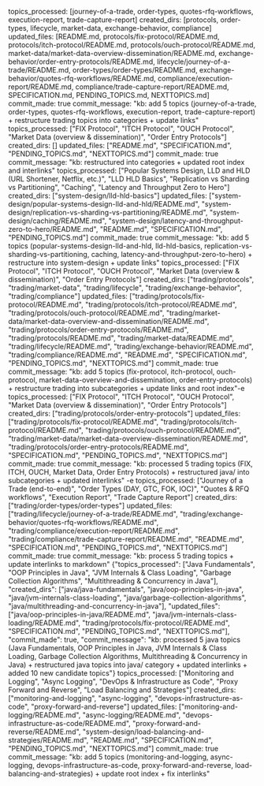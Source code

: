 topics_processed: [journey-of-a-trade, order-types, quotes-rfq-workflows, execution-report, trade-capture-report]
created_dirs: [protocols, order-types, lifecycle, market-data, exchange-behavior, compliance]
updated_files: [README.md, protocols/fix-protocol/README.md, protocols/itch-protocol/README.md, protocols/ouch-protocol/README.md, market-data/market-data-overview-dissemination/README.md, exchange-behavior/order-entry-protocols/README.md, lifecycle/journey-of-a-trade/README.md, order-types/order-types/README.md, exchange-behavior/quotes-rfq-workflows/README.md, compliance/execution-report/README.md, compliance/trade-capture-report/README.md, SPECIFICATION.md, PENDING_TOPICS.md, NEXTTOPICS.md]
commit_made: true
commit_message: "kb: add 5 topics (journey-of-a-trade, order-types, quotes-rfq-workflows, execution-report, trade-capture-report) + restructure trading topics into categories + update links"
topics_processed: ["FIX Protocol", "ITCH Protocol", "OUCH Protocol", "Market Data (overview & dissemination)", "Order Entry Protocols"]
created_dirs: []
updated_files: ["README.md", "SPECIFICATION.md", "PENDING_TOPICS.md", "NEXTTOPICS.md"]
commit_made: true
commit_message: "kb: restructured into categories + updated root index and interlinks"
topics_processed: ["Popular Systems Design, LLD and HLD (URL Shortener, Netflix, etc.)", "LLD HLD Basics", "Replication vs Sharding vs Partitioning", "Caching", "Latency and Throughput Zero to Hero"]
created_dirs: ["system-design/lld-hld-basics"]
updated_files: ["system-design/popular-systems-design-lld-and-hld/README.md", "system-design/replication-vs-sharding-vs-partitioning/README.md", "system-design/caching/README.md", "system-design/latency-and-throughput-zero-to-hero/README.md", "README.md", "SPECIFICATION.md", "PENDING_TOPICS.md"]
commit_made: true
commit_message: "kb: add 5 topics (popular-systems-design-lld-and-hld, lld-hld-basics, replication-vs-sharding-vs-partitioning, caching, latency-and-throughput-zero-to-hero) + restructure into system-design + update links"
topics_processed: ["FIX Protocol", "ITCH Protocol", "OUCH Protocol", "Market Data (overview & dissemination)", "Order Entry Protocols"]
created_dirs: ["trading/protocols", "trading/market-data", "trading/lifecycle", "trading/exchange-behavior", "trading/compliance"]
updated_files: ["trading/protocols/fix-protocol/README.md", "trading/protocols/itch-protocol/README.md", "trading/protocols/ouch-protocol/README.md", "trading/market-data/market-data-overview-and-dissemination/README.md", "trading/protocols/order-entry-protocols/README.md", "trading/protocols/README.md", "trading/market-data/README.md", "trading/lifecycle/README.md", "trading/exchange-behavior/README.md", "trading/compliance/README.md", "README.md", "SPECIFICATION.md", "PENDING_TOPICS.md", "NEXTTOPICS.md"]
commit_made: true
commit_message: "kb: add 5 topics (fix-protocol, itch-protocol, ouch-protocol, market-data-overview-and-dissemination, order-entry-protocols) + restructure trading into subcategories + update links and root index"-e 
topics_processed: ["FIX Protocol", "ITCH Protocol", "OUCH Protocol", "Market Data (overview & dissemination)", "Order Entry Protocols"]
created_dirs: ["trading/protocols/order-entry-protocols"]
updated_files: ["trading/protocols/fix-protocol/README.md", "trading/protocols/itch-protocol/README.md", "trading/protocols/ouch-protocol/README.md", "trading/market-data/market-data-overview-dissemination/README.md", "trading/protocols/order-entry-protocols/README.md", "SPECIFICATION.md", "PENDING_TOPICS.md", "NEXTTOPICS.md"]
commit_made: true
commit_message: "kb: processed 5 trading topics (FIX, ITCH, OUCH, Market Data, Order Entry Protocols) + restructured java/ into subcategories + updated interlinks"
-e 
topics_processed: ["Journey of a Trade (end-to-end)", "Order Types (DAY, GTC, FOK, IOC)", "Quotes & RFQ workflows", "Execution Report", "Trade Capture Report"]
created_dirs: ["trading/order-types/order-types"]
updated_files: ["trading/lifecycle/journey-of-a-trade/README.md", "trading/exchange-behavior/quotes-rfq-workflows/README.md", "trading/compliance/execution-report/README.md", "trading/compliance/trade-capture-report/README.md", "README.md", "SPECIFICATION.md", "PENDING_TOPICS.md", "NEXTTOPICS.md"]
commit_made: true
commit_message: "kb: process 5 trading topics + update interlinks to markdown"
{"topics_processed": ["Java Fundamentals", "OOP Principles in Java", "JVM Internals & Class Loading", "Garbage Collection Algorithms", "Multithreading & Concurrency in Java"], "created_dirs": ["java/java-fundamentals", "java/oop-principles-in-java", "java/jvm-internals-class-loading", "java/garbage-collection-algorithms", "java/multithreading-and-concurrency-in-java"], "updated_files": ["java/oop-principles-in-java/README.md", "java/jvm-internals-class-loading/README.md", "trading/protocols/fix-protocol/README.md", "SPECIFICATION.md", "PENDING_TOPICS.md", "NEXTTOPICS.md"], "commit_made": true, "commit_message": "kb: processed 5 java topics (Java Fundamentals, OOP Principles in Java, JVM Internals & Class Loading, Garbage Collection Algorithms, Multithreading & Concurrency in Java) + restructured java topics into java/ category + updated interlinks + added 10 new candidate topics"}
topics_processed: ["Monitoring and Logging", "Async Logging", "DevOps & Infrastructure as Code", "Proxy Forward and Reverse", "Load Balancing and Strategies"]
created_dirs: ["monitoring-and-logging", "async-logging", "devops-infrastructure-as-code", "proxy-forward-and-reverse"]
updated_files: ["monitoring-and-logging/README.md", "async-logging/README.md", "devops-infrastructure-as-code/README.md", "proxy-forward-and-reverse/README.md", "system-design/load-balancing-and-strategies/README.md", "README.md", "SPECIFICATION.md", "PENDING_TOPICS.md", "NEXTTOPICS.md"]
commit_made: true
commit_message: "kb: add 5 topics (monitoring-and-logging, async-logging, devops-infrastructure-as-code, proxy-forward-and-reverse, load-balancing-and-strategies) + update root index + fix interlinks"

